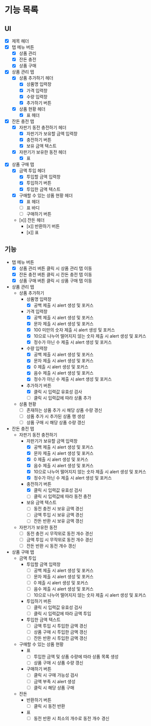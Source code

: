 # 기능 목록

## UI

- [x] 제목 헤더
- [x] 탭 메뉴 버튼
  - [x] 상품 관리
  - [x] 잔돈 충전
  - [x] 상품 구매
- [x] 상품 관리 탭
  - [x] 상품 추가하기 헤더
    - [x] 상품명 입력창
    - [x] 가격 입력창
    - [x] 수량 입력창
    - [x] 추가하기 버튼
  - [x] 상품 현황 헤더
    - [x] 표 헤더
- [x] 잔돈 충전 탭
  - [x] 자판기 동전 충전하기 헤더
    - [x] 자판기가 보유할 금액 입력창
    - [x] 충전하기 버튼
    - [x] 보유 금액 텍스트
  - [x] 자판기가 보유한 동전 헤더
    - [x] 표
- [x] 상품 구매 탭
  - [x] 금액 투입 헤더
    - [x] 투입할 금액 입력창
    - [x] 투입하기 버튼
    - [x] 투입한 금액 텍스트
  - [x] 구매할 수 있는 상품 현황 헤더
    - [x] 표 헤더
    - [ ] 표 바디
    - [ ] 구매하기 버튼
  - [x]] 잔돈 헤더
    - [x]] 반환하기 버튼
    - [x]] 표

## 기능

- 탭 메뉴 버튼
  - [x] 상품 관리 버튼 클릭 시 상품 관리 탭 이동
  - [x] 잔돈 충전 버튼 클릭 시 잔돈 충전 탭 이동
  - [x] 상품 구매 버튼 클릭 시 상품 구매 탭 이동
- 상품 관리 탭
  - 상품 추가하기
    - 상품명 입력창
      - [x] 공백 제출 시 alert 생성 및 포커스
    - 가격 입력창
      - [x] 공백 제출 시 alert 생성 및 포커스
      - [x] 문자 제출 시 alert 생성 및 포커스
      - [x] 100 미만의 숫자 제출 시 alert 생성 및 포커스
      - [x] 10으로 나누어 떨어지지 않는 숫자 제출 시 alert 생성 및 포커스
      - [x] 정수가 아닌 수 제출 시 alert 생성 및 포커스
    - 수량 입력창
      - [x] 공백 제출 시 alert 생성 및 포커스
      - [x] 문자 제출 시 alert 생성 및 포커스
      - [x] 0 제출 시 alert 생성 및 포커스
      - [x] 음수 제출 시 alert 생성 및 포커스
      - [x] 정수가 아닌 수 제출 시 alert 생성 및 포커스
    - 추가하기 버튼
      - [x] 클릭 시 입력값 유효성 검사
      - [ ] 클릭 시 입력값에 따라 상품 추가
  - 상품 현황
    - [ ] 존재하는 상품 추가 시 해당 상품 수량 경신
    - [ ] 상품 추가 시 추가된 상품 행 생성
    - [ ] 상품 구매 시 해당 상품 수량 갱신
- 잔돈 충전 탭
  - 자판기 동전 충전하기
    - 자판기가 보유할 금액 입력창
      - [x] 공백 제출 시 alert 생성 및 포커스
      - [x] 문자 제출 시 alert 생성 및 포커스
      - [x] 0 제출 시 alert 생성 및 포커스
      - [x] 음수 제출 시 alert 생성 및 포커스
      - [x] 10으로 나누어 떨어지지 않는 숫자 제출 시 alert 생성 및 포커스
      - [x] 정수가 아닌 수 제출 시 alert 생성 및 포커스
    - 충전하기 버튼
      - [x] 클릭 시 입력값 유효성 검사
      - [ ] 클릭 시 입력값에 따라 동전 충전
    - 보유 금액 텍스트
      - [ ] 동전 충전 시 보유 금액 경신
      - [ ] 금액 투입 시 보유 금액 경신
      - [ ] 잔돈 반환 시 보유 금액 갱신
  - 자판기가 보유한 동전
    - [ ] 동전 충전 시 무작위로 동전 개수 경신
    - [ ] 금액 투입 시 무작위로 동전 개수 경신
    - [ ] 잔돈 반환 시 동전 개수 갱신
- 상품 구매 탭
  - 금액 투입
    - 투입할 금액 입력창
      - [ ] 공백 제출 시 alert 생성 및 포커스
      - [ ] 문자 제출 시 alert 생성 및 포커스
      - [ ] 0 제출 시 alert 생성 및 포커스
      - [ ] 음수 제출 시 alert 생성 및 포커스
      - [ ] 10으로 나누어 떨어지지 않는 숫자 제출 시 alert 생성 및 포커스
    - 투입하기 버튼
      - [ ] 클릭 시 입력값 유효성 검사
      - [ ] 클릭 시 입력값에 따라 금액 투입
    - 투입한 금액 텍스트
      - [ ] 금액 투입 시 투입한 금액 경신
      - [ ] 상품 구매 시 투입한 금액 갱신
      - [ ] 잔돈 반환 시 투입한 금액 갱신
  - 구매할 수 있는 상품 현황
    - 표
      - [ ] 투입한 금액 및 상품 수량에 따라 상품 목록 생성
      - [ ] 상품 구매 시 상품 수량 갱신
    - 구매하기 버튼
      - [ ] 클릭 시 구매 가능성 검사
      - [ ] 금액 부족 시 alert 생성
      - [ ] 클릭 시 해당 상품 구매
  - 잔돈
    - 반환하기 버튼
      - [ ] 클릭 시 동전 반환
    - 표
      - [ ] 동전 반환 시 최소의 개수로 동전 개수 경신
